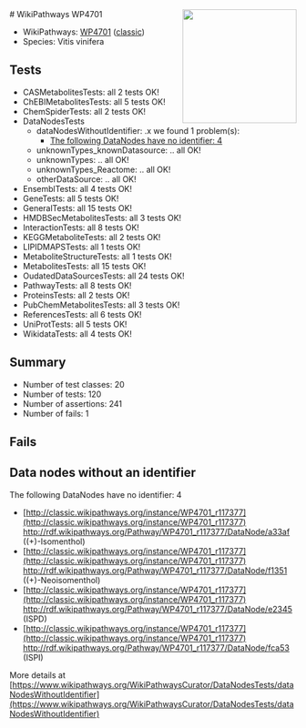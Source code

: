 <img style="float: right; width: 200px" src="https://upload.wikimedia.org/wikipedia/commons/thumb/8/83/Wplogo_with_text_500.png/640px-Wplogo_with_text_500.png" />
# WikiPathways WP4701

* WikiPathways: [WP4701](https://wikipathways.org/pathways/WP4701) ([classic](https://classic.wikipathways.org/instance/WP4701))
* Species: Vitis vinifera
## Tests
* CASMetabolitesTests: all 2 tests OK!
* ChEBIMetabolitesTests: all 5 tests OK!
* ChemSpiderTests: all 2 tests OK!
* DataNodesTests
    * dataNodesWithoutIdentifier: .x we found 1 problem(s):
        * [The following DataNodes have no identifier: 4](#d2d32fa3)
    * unknownTypes_knownDatasource: .. all OK!
    * unknownTypes: .. all OK!
    * unknownTypes_Reactome: .. all OK!
    * otherDataSource: .. all OK!
* EnsemblTests: all 4 tests OK!
* GeneTests: all 5 tests OK!
* GeneralTests: all 15 tests OK!
* HMDBSecMetabolitesTests: all 3 tests OK!
* InteractionTests: all 8 tests OK!
* KEGGMetaboliteTests: all 2 tests OK!
* LIPIDMAPSTests: all 1 tests OK!
* MetaboliteStructureTests: all 1 tests OK!
* MetabolitesTests: all 15 tests OK!
* OudatedDataSourcesTests: all 24 tests OK!
* PathwayTests: all 8 tests OK!
* ProteinsTests: all 2 tests OK!
* PubChemMetabolitesTests: all 3 tests OK!
* ReferencesTests: all 6 tests OK!
* UniProtTests: all 5 tests OK!
* WikidataTests: all 4 tests OK!


## Summary

* Number of test classes: 20
* Number of tests: 120
* Number of assertions: 241
* Number of fails: 1

## Fails

<a name="d2d32fa3" />

## Data nodes without an identifier

The following DataNodes have no identifier: 4

* [http://classic.wikipathways.org/instance/WP4701_r117377](http://classic.wikipathways.org/instance/WP4701_r117377) http://rdf.wikipathways.org/Pathway/WP4701_r117377/DataNode/a33af ((+)-Isomenthol)
* [http://classic.wikipathways.org/instance/WP4701_r117377](http://classic.wikipathways.org/instance/WP4701_r117377) http://rdf.wikipathways.org/Pathway/WP4701_r117377/DataNode/f1351 ((+)-Neoisomenthol)
* [http://classic.wikipathways.org/instance/WP4701_r117377](http://classic.wikipathways.org/instance/WP4701_r117377) http://rdf.wikipathways.org/Pathway/WP4701_r117377/DataNode/e2345 (ISPD)
* [http://classic.wikipathways.org/instance/WP4701_r117377](http://classic.wikipathways.org/instance/WP4701_r117377) http://rdf.wikipathways.org/Pathway/WP4701_r117377/DataNode/fca53 (ISPI)


More details at [https://www.wikipathways.org/WikiPathwaysCurator/DataNodesTests/dataNodesWithoutIdentifier](https://www.wikipathways.org/WikiPathwaysCurator/DataNodesTests/dataNodesWithoutIdentifier)

